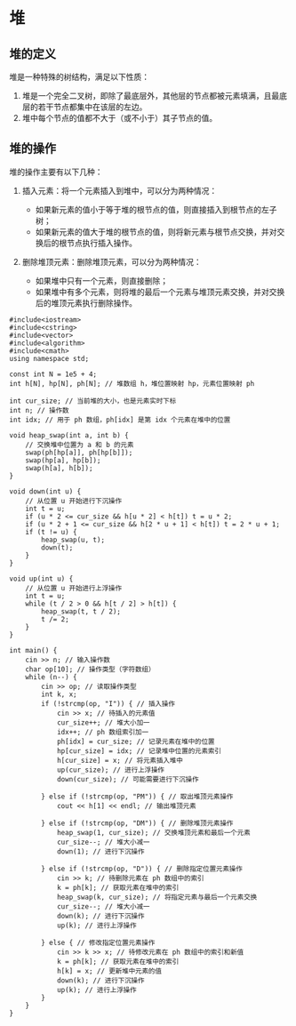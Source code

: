 # 堆

## 堆的定义

堆是一种特殊的树结构，满足以下性质：

1. 堆是一个完全二叉树，即除了最底层外，其他层的节点都被元素填满，且最底层的若干节点都集中在该层的左边。
2. 堆中每个节点的值都不大于（或不小于）其子节点的值。

## 堆的操作

堆的操作主要有以下几种：

1. 插入元素：将一个元素插入到堆中，可以分为两种情况：

   - 如果新元素的值小于等于堆的根节点的值，则直接插入到根节点的左子树；
   - 如果新元素的值大于堆的根节点的值，则将新元素与根节点交换，并对交换后的根节点执行插入操作。

2. 删除堆顶元素：删除堆顶元素，可以分为两种情况：

   - 如果堆中只有一个元素，则直接删除；
   - 如果堆中有多个元素，则将堆的最后一个元素与堆顶元素交换，并对交换后的堆顶元素执行删除操作。

```
#include<iostream>
#include<cstring>
#include<vector>
#include<algorithm>
#include<cmath>
using namespace std;

const int N = 1e5 + 4;
int h[N], hp[N], ph[N]; // 堆数组 h，堆位置映射 hp，元素位置映射 ph

int cur_size; // 当前堆的大小，也是元素实时下标
int n; // 操作数
int idx; // 用于 ph 数组，ph[idx] 是第 idx 个元素在堆中的位置

void heap_swap(int a, int b) {
    // 交换堆中位置为 a 和 b 的元素
    swap(ph[hp[a]], ph[hp[b]]);
    swap(hp[a], hp[b]);
    swap(h[a], h[b]);
}

void down(int u) {
    // 从位置 u 开始进行下沉操作
    int t = u;
    if (u * 2 <= cur_size && h[u * 2] < h[t]) t = u * 2;
    if (u * 2 + 1 <= cur_size && h[2 * u + 1] < h[t]) t = 2 * u + 1;
    if (t != u) {
        heap_swap(u, t);
        down(t);
    }
}

void up(int u) {
    // 从位置 u 开始进行上浮操作
    int t = u;
    while (t / 2 > 0 && h[t / 2] > h[t]) {
        heap_swap(t, t / 2);
        t /= 2;
    }
}

int main() {
    cin >> n; // 输入操作数
    char op[10]; // 操作类型（字符数组）
    while (n--) {
        cin >> op; // 读取操作类型
        int k, x;
        if (!strcmp(op, "I")) { // 插入操作
            cin >> x; // 待插入的元素值
            cur_size++; // 堆大小加一
            idx++; // ph 数组索引加一
            ph[idx] = cur_size; // 记录元素在堆中的位置
            hp[cur_size] = idx; // 记录堆中位置的元素索引
            h[cur_size] = x; // 将元素插入堆中
            up(cur_size); // 进行上浮操作
            down(cur_size); // 可能需要进行下沉操作

        } else if (!strcmp(op, "PM")) { // 取出堆顶元素操作
            cout << h[1] << endl; // 输出堆顶元素

        } else if (!strcmp(op, "DM")) { // 删除堆顶元素操作
            heap_swap(1, cur_size); // 交换堆顶元素和最后一个元素
            cur_size--; // 堆大小减一
            down(1); // 进行下沉操作

        } else if (!strcmp(op, "D")) { // 删除指定位置元素操作
            cin >> k; // 待删除元素在 ph 数组中的索引
            k = ph[k]; // 获取元素在堆中的索引
            heap_swap(k, cur_size); // 将指定元素与最后一个元素交换
            cur_size--; // 堆大小减一
            down(k); // 进行下沉操作
            up(k); // 进行上浮操作

        } else { // 修改指定位置元素操作
            cin >> k >> x; // 待修改元素在 ph 数组中的索引和新值
            k = ph[k]; // 获取元素在堆中的索引
            h[k] = x; // 更新堆中元素的值
            down(k); // 进行下沉操作
            up(k); // 进行上浮操作
        }
    }
}

```